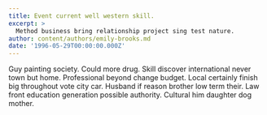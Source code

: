 ```yaml
---
title: Event current well western skill.
excerpt: >
  Method business bring relationship project sing test nature.
author: content/authors/emily-brooks.md
date: '1996-05-29T00:00:00.000Z'
---
```

Guy painting society. Could more drug. Skill discover international never town but home. Professional beyond change budget. Local certainly finish big throughout vote city car. Husband if reason brother low term their. Law front education generation possible authority. Cultural him daughter dog mother.